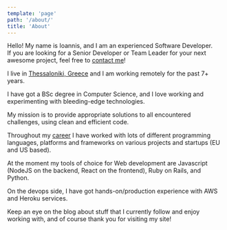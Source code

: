 ```yaml
---
template: 'page'
path: '/about/'
title: 'About'
---
```


<p class="message">
  Hello! My name is Ioannis, and I am an experienced Software Developer.<br>
  If you are looking for a Senior Developer or Team Leader for your next awesome project, feel free to <a href="mailto:giannis.p@gmail.com">contact me</a>!
</p>

I live in [Thessaloniki, Greece](https://goo.gl/maps/WVo3Uja7t2T2) and I am working remotely for the past 7+ years.

I have got a BSc degree in Computer Science, and I love working and experimenting with bleeding-edge technologies.

My mission is to provide appropriate solutions to all encountered challenges, using clean and efficient code.

Throughout my [career](https://gr.linkedin.com/in/ipoulakas) I have worked with lots of different programming languages, platforms and frameworks on various projects and startups (EU and US based).

At the moment my tools of choice for Web development are Javascript (NodeJS on the backend, React on the frontend), Ruby on Rails, and Python.

On the devops side, I have got hands-on/production experience with AWS and Heroku services.

Keep an eye on the blog about stuff that I currently follow and enjoy working with, and of course thank you for visiting my site!
